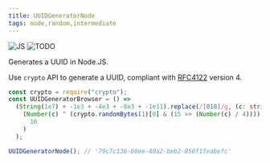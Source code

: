 ```yaml
---
title: UUIDGeneratorNode
tags: node,random,intermediate
---
```


![JS](https://img.shields.io/badge/supports-javascript-yellow.svg?style=flat-square)
![TODO](https://img.shields.io/badge///TODO-blue.svg?style=flat-square)

Generates a UUID in Node.JS.

Use `crypto` API to generate a UUID, compliant with [RFC4122](https://www.ietf.org/rfc/rfc4122.txt) version 4.

```ts title="typescript"
const crypto = require("crypto");
const UUIDGeneratorBrowser = () =>
  (String(1e7) + -1e3 + -4e3 + -8e3 + -1e11).replace(/[018]/g, (c: string) =>
    (Number(c) ^ (crypto.randomBytes(1)[0] & (15 >> (Number(c) / 4)))).toString(
      16
    )
  );
```

```ts title="typescript"
UUIDGeneratorNode(); // '79c7c136-60ee-40a2-beb2-856f1feabefc'
```
